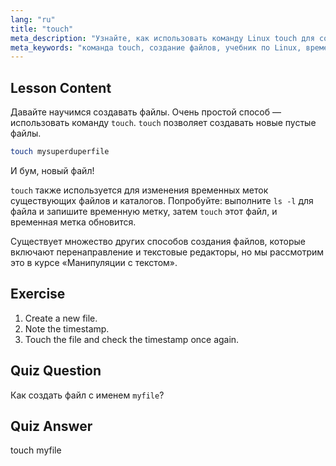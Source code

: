 ```yaml
---
lang: "ru"
title: "touch"
meta_description: "Узнайте, как использовать команду Linux touch для создания новых файлов и обновления временных меток. Это руководство для начинающих поможет вам понять управление файлами."
meta_keywords: "команда touch, создание файлов, учебник по Linux, временные метки файлов, Linux для начинающих, руководство по Linux, основные команды"
---
```


## Lesson Content

Давайте научимся создавать файлы. Очень простой способ — использовать команду `touch`. `touch` позволяет создавать новые пустые файлы.

```bash
touch mysuperduperfile
```

И бум, новый файл!

`touch` также используется для изменения временных меток существующих файлов и каталогов. Попробуйте: выполните `ls -l` для файла и запишите временную метку, затем `touch` этот файл, и временная метка обновится.

Существует множество других способов создания файлов, которые включают перенаправление и текстовые редакторы, но мы рассмотрим это в курсе «Манипуляции с текстом».

## Exercise

1. Create a new file.
2. Note the timestamp.
3. Touch the file and check the timestamp once again.

## Quiz Question

Как создать файл с именем `myfile`?

## Quiz Answer

touch myfile
